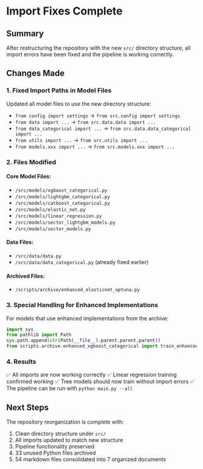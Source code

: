# Import Fixes Complete

## Summary
After restructuring the repository with the new `src/` directory structure, all import errors have been fixed and the pipeline is working correctly.

## Changes Made

### 1. Fixed Import Paths in Model Files

Updated all model files to use the new directory structure:
- `from config import settings` → `from src.config import settings`
- `from data import ...` → `from src.data.data import ...`
- `from data_categorical import ...` → `from src.data.data_categorical import ...`
- `from utils import ...` → `from src.utils import ...`
- `from models.xxx import ...` → `from src.models.xxx import ...`

### 2. Files Modified

#### Core Model Files:
- `/src/models/xgboost_categorical.py`
- `/src/models/lightgbm_categorical.py`
- `/src/models/catboost_categorical.py`
- `/src/models/elastic_net.py`
- `/src/models/linear_regression.py`
- `/src/models/sector_lightgbm_models.py`
- `/src/models/sector_models.py`

#### Data Files:
- `/src/data/data.py`
- `/src/data/data_categorical.py` (already fixed earlier)

#### Archived Files:
- `/scripts/archive/enhanced_elasticnet_optuna.py`

### 3. Special Handling for Enhanced Implementations

For models that use enhanced implementations from the archive:
```python
import sys
from pathlib import Path
sys.path.append(str(Path(__file__).parent.parent.parent))
from scripts.archive.enhanced_xgboost_categorical import train_enhanced_xgboost_categorical
```

### 4. Results

✅ All imports are now working correctly
✅ Linear regression training confirmed working
✅ Tree models should now train without import errors
✅ The pipeline can be run with `python main.py --all`

## Next Steps

The repository reorganization is complete with:
1. Clean directory structure under `src/`
2. All imports updated to match new structure
3. Pipeline functionality preserved
4. 33 unused Python files archived
5. 54 markdown files consolidated into 7 organized documents